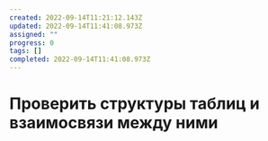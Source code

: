 ```yaml
---
created: 2022-09-14T11:21:12.143Z
updated: 2022-09-14T11:41:08.973Z
assigned: ""
progress: 0
tags: []
completed: 2022-09-14T11:41:08.973Z
---
```


# Проверить структуры таблиц и взаимосвязи между ними
